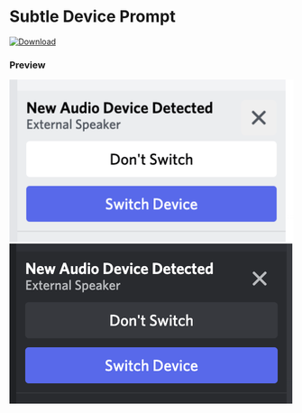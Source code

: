 # Subtle Device Prompt

[![Download][icon]][link]

### Preview

![screenshot (light mode)](./screenshot-light.png)
![screenshot (dark mode)](./screenshot-dark.png)

[icon]: https://img.shields.io/badge/Download-Subtle%20Device%20Prompt-brightgreen.svg
[link]: https://betterdiscord.app/plugin/SubtleDevicePrompt
